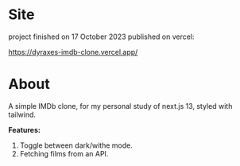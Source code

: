 # Site

project finished on 17 October 2023
published on vercel:

https://dyraxes-imdb-clone.vercel.app/

# About

A simple IMDb clone, for my personal study of next.js 13, styled with tailwind.

**Features:**

1. Toggle between dark/withe mode.
2. Fetching films from an API.

